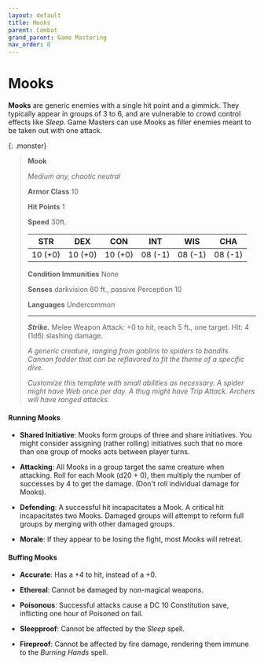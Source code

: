 ```yaml
---
layout: default
title: Mooks
parent: Combat
grand_parent: Game Mastering
nav_order: 0
---
```


# Mooks

**Mooks** are generic enemies with a single hit point and a gimmick. They typically appear in groups of 3 to 6, and are vulnerable to crowd control effects like _Sleep_. Game Masters can use Mooks as filler enemies meant to be taken out with one attack.

{: .monster}
> **Mook**
> 
> *Medium any, chaotic neutral*
> 
> **Armor Class** 10
> 
> **Hit Points**  1 
> 
> **Speed**       30ft.
>
> |   STR   |   DEX   |   CON   |   INT   |   WIS   |   CHA   |
> | :-----: | :-----: | :-----: | :-----: | :-----: | :-----: |
> | 10 (+0) | 10 (+0) | 10 (+0) | 08 (-1) | 08 (-1) | 08 (-1) |
>
> **Condition Immunities** None
> 
> **Senses**               darkvision 60 ft., passive Perception 10
> 
> **Languages**            Undercommon
>
> ---
> 
> ***Strike.*** Melee Weapon Attack: +0 to hit, reach 5 ft., one target. Hit: 4 (1d6) slashing damage.
>
> *A generic creature, ranging from goblins to spiders to bandits. Cannon fodder that can be reflavored to fit the theme of a specific dive.*
>
> *Customize this template with small abilities as necessary. A spider might have Web once per day. A thug might have Trip Attack. Archers will have ranged attacks.*


#### Running Mooks

* **Shared Initiative**: Mooks form groups of three and share initiatives. You might consider assigning (rather rolling) initiatives such that no more than one group of mooks acts between player turns.

* **Attacking**: All Mooks in a group target the same creature when attacking. Roll for each Mook (d20 + 0), then multiply the number of successes by 4 to get the damage. (Don't roll individual damage for Mooks).

* **Defending**: A successful hit incapacitates a Mook. A critical hit incapacitates two Mooks. Damaged groups will attempt to reform full groups by merging with other damaged groups.

* **Morale**: If they appear to be losing the fight, most Mooks will retreat.


#### Buffing Mooks

* **Accurate**: Has a +4 to hit, instead of a +0.

* **Ethereal**: Cannot be damaged by non-magical weapons.

* **Poisonous**: Successful attacks cause a DC 10 Constitution save, inflicting one hour of Poisoned on fail.

* **Sleepproof**: Cannot be affected by the _Sleep_ spell.

* **Fireproof**: Cannot be affected by fire damage, rendering them immune to the _Burning Hands_ spell.